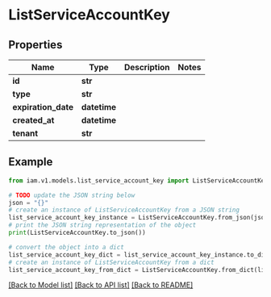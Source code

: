 # ListServiceAccountKey


## Properties

Name | Type | Description | Notes
------------ | ------------- | ------------- | -------------
**id** | **str** |  | 
**type** | **str** |  | 
**expiration_date** | **datetime** |  | 
**created_at** | **datetime** |  | 
**tenant** | **str** |  | 

## Example

```python
from iam.v1.models.list_service_account_key import ListServiceAccountKey

# TODO update the JSON string below
json = "{}"
# create an instance of ListServiceAccountKey from a JSON string
list_service_account_key_instance = ListServiceAccountKey.from_json(json)
# print the JSON string representation of the object
print(ListServiceAccountKey.to_json())

# convert the object into a dict
list_service_account_key_dict = list_service_account_key_instance.to_dict()
# create an instance of ListServiceAccountKey from a dict
list_service_account_key_from_dict = ListServiceAccountKey.from_dict(list_service_account_key_dict)
```
[[Back to Model list]](../README.md#documentation-for-models) [[Back to API list]](../README.md#documentation-for-api-endpoints) [[Back to README]](../README.md)


